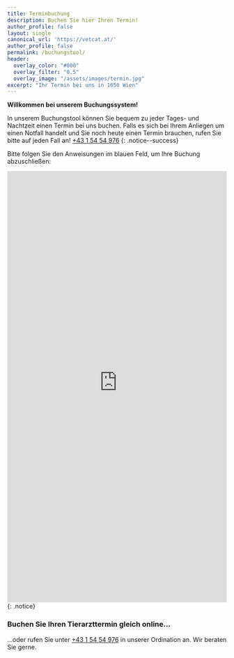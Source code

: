 ```yaml
---
title: Terminbuchung
description: Buchen Sie hier Ihren Termin!
author_profile: false
layout: single
canonical_url: 'https://vetcat.at/'
author_profile: false
permalink: /buchungstool/
header:
  overlay_color: "#000"
  overlay_filter: "0.5"
  overlay_image: "/assets/images/termin.jpg"
excerpt: "Ihr Termin bei uns in 1050 Wien"
---
```

**Willkommen bei unserem Buchungssystem!**

In unserem Buchungstool können Sie bequem zu jeder Tages- und Nachtzeit einen Termin bei uns buchen. Falls es sich bei Ihrem Anliegen um einen Notfall handelt und Sie noch heute einen Termin brauchen, rufen Sie bitte auf jeden Fall an! <a href="tel:+43 1 54 54 976">+43 1 54 54 976</a>
{: .notice--success}

Bitte folgen Sie den Anweisungen im blauen Feld, um Ihre Buchung abzuschließen:
<iframe src="https://bacherplatz.vet-booking.net" width="100%" height="990" style="border:0;" allowfullscreen="" loading="eager" scrolling="no" referrerpolicy="no-referrer-when-downgrade"></iframe>
{: .notice}


### Buchen Sie Ihren Tierarzttermin gleich online... 
...oder rufen Sie unter <a href="tel:+43 1 54 54 976">+43 1 54 54 976</a> in unserer Ordination an. Wir beraten Sie gerne.